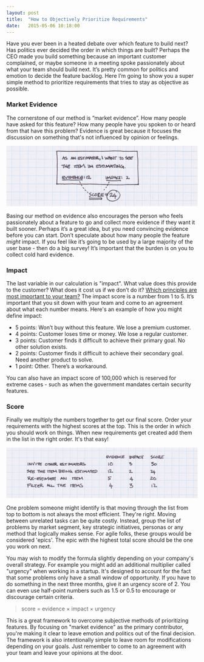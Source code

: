 ```yaml
---
layout: post
title:  "How to Objectively Prioritize Requirements"
date:   2015-05-06 10:18:00
---
```

Have you ever been in a heated debate over which feature to build next? Has politics ever decided the order in which things are built? Perhaps the CEO made you build something because an important customer complained, or maybe someone in a meeting spoke passionately about what your team should build next. It’s pretty common for politics and emotion to decide the feature backlog. Here I’m going to show you a super simple method to prioritize requirements that tries to stay as objective as possible.

<!--more-->

<!--

Once you’ve [said ‘yes’ to a feature request](/2014/10/20/when-to-say-yes.html), it’s time to turn it into a requirement that’s going to live in your product’s backlog. Our goal is to give a *score* to our requirement that will determine its priority against other requirements. But before we can do that we need to turn our feature request into a requirement. 

!["Feature Requests 1"](/assets/images/articles/feature-priority-1.png)

Feature requests can come from anywhere: email, Twitter, customer interviews etc. At first glance they may seem unrelated - often times because the customer is asking for a solution and not stating the problem. It’s your job as a Product Manager to read between the lines and determine the real problem the user is experiencing. You should have a few similar feature requests that you can rewrite into one problem statement (aka: a requirement). Focusing on problems instead of requests makes it more manageable since one problem is derived from many (slightly different) requests.

-->

### Market Evidence

The cornerstone of our method is “market evidence”. How many people have asked for this feature? How many people have you spoken to or heard from that have this problem? Evidence is great because it focuses the discussion on something that's not influenced by opinion or feelings.

!["Feature Requests 1"](/assets/images/articles/feature-priority-2.png)

Basing our method on evidence also encourages the person who feels passionately about a feature to go and collect more evidence if they want it built sooner. Perhaps it’s a great idea, but you need convincing evidence before you can start. Don’t speculate about how many people the feature *might* impact. If you feel like it’s going to be used by a large majority of the user base - then do a big survey! It’s important that the burden is on you to collect cold hard evidence.

### Impact

The last variable in our calculation is "impact". What value does this provide to the customer? What does it cost us if we don’t do it? [Which principles are most important to your team?](/2014/09/16/product-principles.html) The impact score is a number from 1 to 5. It’s important that you sit down with your team and come to an agreement about what each number means. Here's an example of how you might define impact:

- 5 points: Won’t buy without this feature. We lose a premium customer.
- 4 points: Customer loses time or money. We lose a regular customer.
- 3 points: Customer finds it difficult to achieve their primary goal. No other solution exists.
- 2 points: Customer finds it difficult to achieve their secondary goal. Need another product to solve.
- 1 point: Other. There’s a workaround.

You can also have an impact score of 100,000 which is reserved for extreme cases - such as when the government mandates certain security features.

### Score

Finally we multiply the numbers together to get our final score. Order your requirements with the highest scores at the top. This is the order in which you should work on things. When new requirements get created add them in the list in the right order. It's that easy!

!["Feature Requests 1"](/assets/images/articles/feature-priority-3.png)

One problem someone might identify is that moving through the list from top to bottom is not always the most efficient. They're right. Moving between unrelated tasks can be quite costly. Instead, group the list of problems by market segment, key strategic initiatives, personas or any method that logically makes sense. For agile folks, these groups would be considered 'epics'. The epic with the highest total score should be the one you work on next. 

You may wish to modify the formula slightly depending on your company's overall strategy. For example you might add an additional multiplier called "urgency" when working in a startup. It's designed to account for the fact that some problems only have a small window of opportunity. If you have to do something in the next three months, give it an urgency score of 2. You can even use half-point numbers such as 1.5 or 0.5 to encourage or discourage certain criteria.

> score = evidence &times; impact &times; urgency

This is a great framework to overcome subjective methods of prioritizing features. By focusing on "market evidence" as the primary contributor, you're making it clear to leave emotion and politics out of the final decision. The framework is also intentionally simple to leave room for modifications depending on your goals. Just remember to come to an agreement with your team and leave your opinions at the door.
